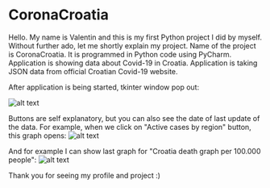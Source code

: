 # CoronaCroatia
Hello. My name is Valentin and this is my first Python project I did by myself.
Without further ado, let me shortly explain my project.
Name of the project is CoronaCroatia. It is programmed in Python code using PyCharm. Application is showing data about Covid-19 in Croatia.
Application is taking JSON data from official Croatian Covid-19 website. 

After application is being started, tkinter window pop out:

![alt text](https://user-images.githubusercontent.com/68998449/149681538-ae8647fa-4b69-4f81-9cf2-a2200d02ee5d.png)

Buttons are self explanatory, but you can also see the date of last update of the data. 
For example, when we click on "Active cases by region" button, this graph opens:
![alt text](https://user-images.githubusercontent.com/68998449/149681563-7e49a76e-c456-4ac4-b831-85707e5df38e.png)

And for example I can show last graph for "Croatia death graph per 100.000 people":
![alt text](https://user-images.githubusercontent.com/68998449/149681578-f9a267a3-f982-48c9-a17a-18dc8a63f6ac.png)


Thank you for seeing my profile and project :)

